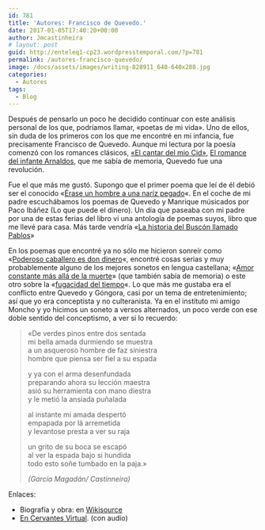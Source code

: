 ```yaml
---
id: 781
title: 'Autores: Francisco de Quevedo.'
date: 2017-01-05T17:40:20+00:00
author: Jmcastinheira
# layout: post
guid: http://enteleq1-cp23.wordpresstemporal.com/?p=781
permalink: /autores-francisco-quevedo/
image: /docs/assets/images/writing-828911_640-640x288.jpg
categories:
  - Autores
tags:
  - Blog
---
```

Después de pensarlo un poco he decidido continuar con este análisis personal de los que, podríamos llamar, «poetas de mi vida». Uno de ellos, sin duda de los primeros con los que me encontré en mi infancia, fue precisamente Francisco de Quevedo. Aunque mi lectura por la poesía comenzó con los romances clásicos, [«El cantar del mio Cid»](http://es.wikisource.org/wiki/Cantar_del_M%C3%ADo_Cid), [El romance del infante Arnaldos](http://es.wikisource.org/wiki/El_infante_Arnaldos "infante arnaldos"), que me sabía de memoria, Quevedo fue una revolución.

Fue el que más me gustó. Supongo que el primer poema que leí de él debió ser el conocido «[Érase un hombre a una naríz pegado](http://es.wikisource.org/wiki/Parnaso_espa%C3%B1ol_249)«. En el coche de mi padre escuchábamos los poemas de Quevedo y Manrique músicados por Paco Ibáñez (Lo que puede el dinero). Un día que paseaba con mi padre por una de estas ferias del libro vi una antología de poemas suyos, libro que me llevé para casa. Más tarde vendría «[La historia del Buscón llamado Pablos](http://es.wikisource.org/wiki/Historia_de_la_vida_del_Busc%C3%B3n)»

En los poemas que encontré ya no sólo me hicieron sonreír como «[Poderoso caballero es don dinero](http://es.wikisource.org/wiki/Poderoso_caballero_es_Don_Dinero_%28Letrilla_sat%C3%ADrica%29)«, encontré cosas serias y muy probablemente alguno de los mejores sonetos en lengua castellana; «[Amor constante más allá de la muerte](http://es.wikisource.org/wiki/Amor_constante_m%C3%A1s_all%C3%A1_de_la_muerte)» (que también sabía de memoria) o este otro sobre la «[fugacidad del tiempo](http://es.wikisource.org/wiki/Repres%C3%A9ntase_la_brevedad_de_lo_que_se_vive)«. Lo que más me gustaba era el conflicto entre Quevedo y Góngora, casi por un tema de entretenimiento; así que yo era conceptista y no culteranista. Ya en el instituto mi amigo Moncho y yo hicimos un soneto a versos alternados, un poco verde con ese doble sentido del conceptismo, a ver si lo recuerdo:

> «De verdes pinos entre dos sentada  
> mi bella amada durmiendo se muestra  
> a un asqueroso hombre de faz siniestra  
> hombre que piensa ser fiel a su espada
> 
> y ya con el arma desenfundada  
> preparando ahora su lección maestra  
> asió su herramienta con mano diestra  
> y le metió la ansiada puñalada
> 
> al instante mi amada despertó  
> empapada por lä arremetida  
> y levantose presta a ver su raja
> 
> un grito de su boca se escapó  
> al ver la espada bajo si hundida  
> todo esto soñe tumbado en la paja.»
> 
> _(García Magadán/ Castinneira)_

Enlaces:

<div align="justify">
  <ul>
    <li>
      Biografía y obra: en <a title="Quevedo" href="http://es.wikisource.org/wiki/Francisco_de_Quevedo">Wikisource</a>
    </li>
    <li>
      <a href="http://www.cervantesvirtual.com/FichaAutor.html?Ref=6">En Cervantes Virtual</a>. (con audio)
    </li>
  </ul>
</div>